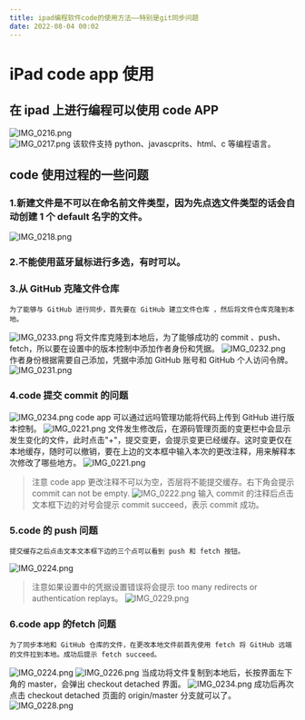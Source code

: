 ```yaml
---
title: ipad编程软件code的使用方法——特别是git同步问题
date: 2022-08-04 00:02
---
```

# iPad code app 使用
## 在 ipad 上进行编程可以使用 code APP
![IMG_0216.png](http://ezblog.gnway.cc/i/2022/08/17/62fcb08bad3c8.png)    
![IMG_0217.png](http://ezblog.gnway.cc/i/2022/08/17/62fcb3006912b.png)
    该软件支持 python、javascprits、html、c 等编程语言。
## code 使用过程的一些问题
### 1.新建文件是不可以在命名前文件类型，因为先点选文件类型的话会自动创建 1 个 default 名字的文件。
![IMG_0218.png](http://ezblog.gnway.cc/i/2022/08/17/62fcb31c9520e.png)
### 2.不能使用蓝牙鼠标进行多选，有时可以。
### 3.从 GitHub 克隆文件仓库
    为了能够与 GitHub 进行同步，首先要在 GitHub 建立文件仓库 ，然后将文件仓库克隆到本地。
![IMG_0233.png](http://ezblog.gnway.cc/i/2022/08/17/62fcb37872c77.png)
    将文件库克隆到本地后，为了能够成功的 commit 、push、fetch，所以要在设置中的版本控制中添加作者身份和凭据。
![IMG_0232.png](http://ezblog.gnway.cc/i/2022/08/17/62fcb39c3378d.png)
    作者身份根据需要自己添加，凭据中添加 GitHub 账号和 GitHub 个人访问令牌。
![IMG_0231.png](http://ezblog.gnway.cc/i/2022/08/17/62fcb3bc366b3.png)
### 4.code 提交 commit 的问题
![IMG_0234.png](http://ezblog.gnway.cc/i/2022/08/17/62fcb3dc97699.png)
    code app 可以通过远吗管理功能将代码上传到 GitHub 进行版本控制。
![IMG_0221.png](http://ezblog.gnway.cc/i/2022/08/17/62fcba697489f.png)
    文件发生修改后，在源码管理页面的变更栏中会显示发生变化的文件，此时点击"+"，提交变更，会提示变更已经缓存。这时变更仅在本地缓存，随时可以撤销，要在上边的文本框中输入本次的更改注释，用来解释本次修改了哪些地方。
![IMG_0221.png](http://ezblog.gnway.cc/i/2022/08/17/62fcba697489f.png)
> 注意 code app 更改注释不可以为空，否层将不能提交缓存。右下角会提示 commit can not be empty.
> ![IMG_0222.png](http://ezblog.gnway.cc/i/2022/08/17/62fcbe7d8e683.png)
    输入 commit 的注释后点击文本框下边的对号会提示 commit succeed，表示 commit 成功。
### 5.code 的 push 问题
    提交缓存之后点击文本文本框下边的三个点可以看到 push 和 fetch 按钮。
![IMG_0224.png](http://ezblog.gnway.cc/i/2022/08/17/62fcbe9dbeea8.png)
> 注意如果设置中的凭据设置错误将会提示 too many redirects or authentication replays。
![IMG_0229.png](http://ezblog.gnway.cc/i/2022/08/17/62fcbecebd738.png)
### 6.code app 的fetch 问题
    为了同步本地和 GitHub 仓库的文件，在更改本地文件前首先使用 fetch 将 GitHub 远端的文件拉到本地。成功后提示 fetch succeed。
![IMG_0224.png](http://ezblog.gnway.cc/i/2022/08/17/62fcbe9dbeea8.png)
![IMG_0226.png](http://ezblog.gnway.cc/i/2022/08/17/62fcbf14966fb.png)
    当成功将文件复制到本地后，长按界面左下角的 master，会弹出 checkout detached 界面。
![IMG_0234.png](http://ezblog.gnway.cc/i/2022/08/17/62fcb3dc97699.png)
    成功后再次点击 checkout detached 页面的 origin/master 分支就可以了。
![IMG_0228.png](http://ezblog.gnway.cc/i/2022/08/17/62fcbf7b8cd44.png)